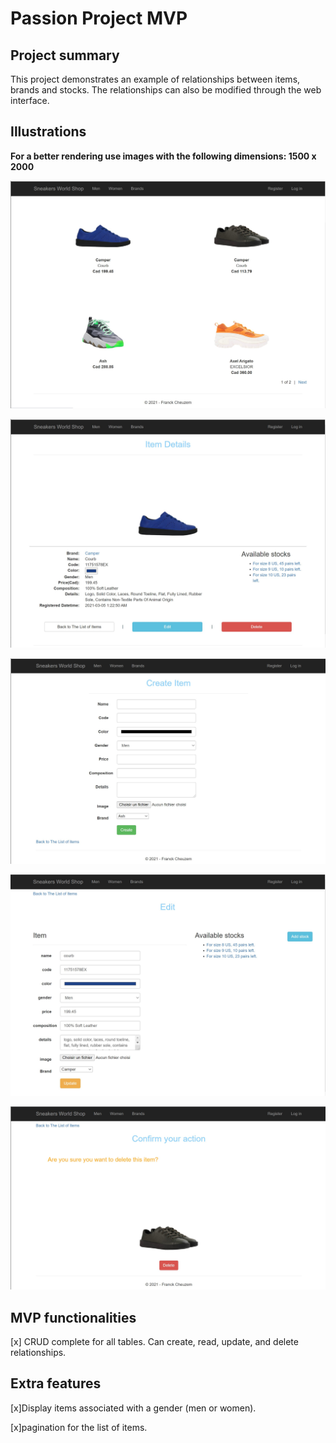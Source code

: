 # Passion Project MVP

## Project summary
This project demonstrates an example of relationships between items, brands and stocks. 
The relationships can also be modified through the web interface.

## Illustrations

**For a better rendering use images with the following dimensions: 1500 x 2000**

![image of list of items](imgs/itemList.JPG)

![image of item details](imgs/itemDetails.JPG)

![image of item creation](imgs/itemCreate.JPG)

![image of item edition](imgs/itemEdit.JPG)

![image of item deletion](imgs/itemDelete.JPG)

## MVP functionalities

[x] CRUD complete for all tables. Can create, read, update, and delete relationships.

## Extra features

[x]Display items associated with a gender (men or women).

[x]pagination for the list of items.

